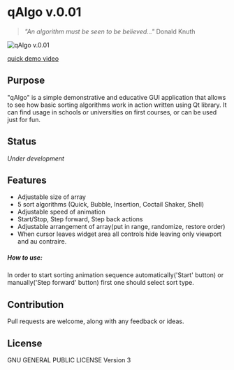 # qAlgo v.0.01

>  <i>"An algorithm must be seen to be believed..."</i> Donald Knuth

![qAlgo v.0.01](http://i.imgur.com/FYK7VHC.png)

[quick demo video](https://www.youtube.com/watch?v=Lei3fakDcZ8)
## Purpose

"qAlgo" is a simple demonstrative and educative GUI application that allows to see how basic sorting algorithms work in action written using Qt library.
It can find usage in schools or universities on first courses, or can be used just for fun.

## Status

<i>Under development</i>

## Features

- Adjustable size of array
- 5 sort algorithms (Quick, Bubble, Insertion, Coctail Shaker, Shell)
- Adjustable speed of animation
- Start/Stop, Step forward, Step back actions
- Adjustable arrangement of array(put in range, randomize, restore order)
- When cursor leaves widget area all controls hide leaving only viewport and au contraire.

##### How to use:

In order to start sorting animation sequence automatically('Start' button) or manually('Step forward' button) first one should select sort type.

## Contribution

Pull requests are welcome, along with any feedback or ideas.


## License

GNU GENERAL PUBLIC LICENSE Version 3
